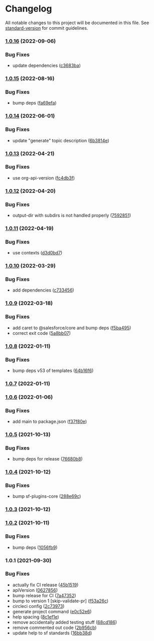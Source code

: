 # Changelog

All notable changes to this project will be documented in this file. See [standard-version](https://github.com/conventional-changelog/standard-version) for commit guidelines.

### [1.0.16](https://github.com/salesforcecli/plugin-generate/compare/v1.0.15...v1.0.16) (2022-09-06)

### Bug Fixes

- update dependencies ([c3683ba](https://github.com/salesforcecli/plugin-generate/commit/c3683ba3936f79388436c3996ea2b0d58df5d8c2))

### [1.0.15](https://github.com/salesforcecli/plugin-generate/compare/v1.0.14...v1.0.15) (2022-08-16)

### Bug Fixes

- bump deps ([fa69efa](https://github.com/salesforcecli/plugin-generate/commit/fa69efa7aac676bd992e48b0f713064168a68429))

### [1.0.14](https://github.com/salesforcecli/plugin-generate/compare/v1.0.13...v1.0.14) (2022-06-01)

### Bug Fixes

- update "generate" topic description ([6b3814e](https://github.com/salesforcecli/plugin-generate/commit/6b3814e978095a93fbfa0f5eca4e4eb4e601cb60))

### [1.0.13](https://github.com/salesforcecli/plugin-generate/compare/v1.0.12...v1.0.13) (2022-04-21)

### Bug Fixes

- use org-api-version ([fc4db3f](https://github.com/salesforcecli/plugin-generate/commit/fc4db3f10dfbada0c0751d89ba1709c31dea468d))

### [1.0.12](https://github.com/salesforcecli/plugin-generate/compare/v1.0.11...v1.0.12) (2022-04-20)

### Bug Fixes

- output-dir with subdirs is not handled properly ([7592851](https://github.com/salesforcecli/plugin-generate/commit/759285115384c211d6dd9ab9f16d211ed6c1c034))

### [1.0.11](https://github.com/salesforcecli/plugin-generate/compare/v1.0.10...v1.0.11) (2022-04-19)

### Bug Fixes

- use contexts ([d3d0bd7](https://github.com/salesforcecli/plugin-generate/commit/d3d0bd7b4ba5b8348b0e2e01dd300798def7e3ef))

### [1.0.10](https://github.com/salesforcecli/plugin-generate/compare/v1.0.9...v1.0.10) (2022-03-29)

### Bug Fixes

- add dependencies ([c733456](https://github.com/salesforcecli/plugin-generate/commit/c733456bd9b765d06717ebfad07e8986a5c55d2c))

### [1.0.9](https://github.com/salesforcecli/plugin-generate/compare/v1.0.8...v1.0.9) (2022-03-18)

### Bug Fixes

- add caret to @salesforce/core and bump deps ([f5ba495](https://github.com/salesforcecli/plugin-generate/commit/f5ba49577f47cb28ed5988e901e3c804453f0aa8))
- correct exit code ([5a8bb07](https://github.com/salesforcecli/plugin-generate/commit/5a8bb079210a73cb81ef7a2eb1a7902abb337f2c))

### [1.0.8](https://github.com/salesforcecli/plugin-generate/compare/v1.0.7...v1.0.8) (2022-01-11)

### Bug Fixes

- bump deps v53 of templates ([64b16f6](https://github.com/salesforcecli/plugin-generate/commit/64b16f6c85197722a60ab3a36acc08562012ae47))

### [1.0.7](https://github.com/salesforcecli/plugin-generate/compare/v1.0.6...v1.0.7) (2022-01-11)

### [1.0.6](https://github.com/salesforcecli/plugin-generate/compare/v1.0.5...v1.0.6) (2022-01-06)

### Bug Fixes

- add main to package.json ([f37f80e](https://github.com/salesforcecli/plugin-generate/commit/f37f80e990e7f14857bcb19cbb69883a3aba0714))

### [1.0.5](https://github.com/salesforcecli/plugin-generate/compare/v1.0.4...v1.0.5) (2021-10-13)

### Bug Fixes

- bump deps for release ([76680b8](https://github.com/salesforcecli/plugin-generate/commit/76680b8ebd5aa333c9071ee35daa5c15033f2117))

### [1.0.4](https://github.com/salesforcecli/plugin-generate/compare/v1.0.3...v1.0.4) (2021-10-12)

### Bug Fixes

- bump sf-plugins-core ([288e69c](https://github.com/salesforcecli/plugin-generate/commit/288e69ce253c26d9c034d3a05864f3aa66c9a11f))

### [1.0.3](https://github.com/salesforcecli/plugin-generate/compare/v1.0.2...v1.0.3) (2021-10-12)

### [1.0.2](https://github.com/salesforcecli/plugin-generate/compare/v1.0.1...v1.0.2) (2021-10-11)

### Bug Fixes

- bump deps ([1056fb9](https://github.com/salesforcecli/plugin-generate/commit/1056fb9547e2f2af09be219b794fe95a68d3d197))

### 1.0.1 (2021-09-30)

### Bug Fixes

- actually fix CI release ([45b1519](https://github.com/salesforcecli/plugin-generate/commit/45b1519105b8b665553080282475dd50c1a94535))
- apiVersion ([0627856](https://github.com/salesforcecli/plugin-generate/commit/0627856cc3e064b54ac799dd6135cecec07a6fee))
- bump release for CI ([7a47352](https://github.com/salesforcecli/plugin-generate/commit/7a47352fa91660d1b1f38bc7765fb36c37b36748))
- bump to version 1 [skip-validate-pr] ([f53a26c](https://github.com/salesforcecli/plugin-generate/commit/f53a26c829665d605dadd7d8326ba725fe3657bc))
- circleci config ([2c73973](https://github.com/salesforcecli/plugin-generate/commit/2c7397383f23ca005997a98e57746d2aaa5b2044))
- generate project command ([e0c52e6](https://github.com/salesforcecli/plugin-generate/commit/e0c52e60c50d1ba9e3963cfd7b09f5f9c0639955))
- help spacing ([8c1ef1e](https://github.com/salesforcecli/plugin-generate/commit/8c1ef1e27f6a9187259f327ea0300dfdb44de46f))
- remove accidentally added testing stuff ([68cd186](https://github.com/salesforcecli/plugin-generate/commit/68cd186231cf386c435e4c556021554ed2475c03))
- remove commented out code ([2b956cb](https://github.com/salesforcecli/plugin-generate/commit/2b956cb4b879c58aa1eb9a79e9e5e827f2291ea2))
- update help to sf standards ([16bb38d](https://github.com/salesforcecli/plugin-generate/commit/16bb38dabeb3a24ed7b853b9758992bdf187f8be))
